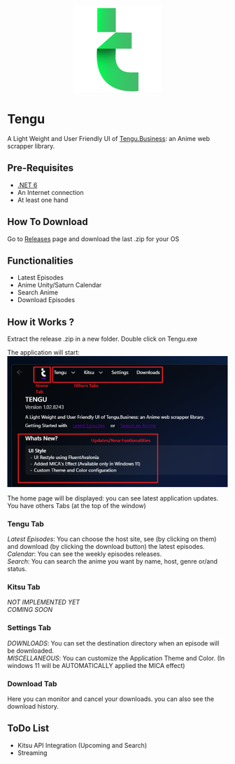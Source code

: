 <p align="center">
 <img src="/Tengu/Assets/tengu.png" width="200" height="200" />
</p>

# Tengu
A Light Weight and User Friendly UI of [Tengu.Business](https://github.com/giuseppeSalerno10/Tengu.Business): an Anime web scrapper library.

## Pre-Requisites
 - [.NET 6](https://dotnet.microsoft.com/en-us/download/dotnet/6.0)
 - An Internet connection
 - At least one hand

## How To Download
Go to [Releases](https://github.com/davidepavani/Tengu/releases) page and download the last .zip for your OS

## Functionalities
 - Latest Episodes
 - Anime Unity/Saturn Calendar
 - Search Anime
 - Download Episodes

## How it Works ?

Extract the release .zip in a new folder.
Double click on Tengu.exe

The application will start:<br/>
![](/Tengu.Assets/HowTo1.png)

The home page will be displayed: you can see latest application updates.<br/>
You have others Tabs (at the top of the window)

### Tengu Tab
*Latest Episodes*: You can choose the host site, see (by clicking on them) and download (by clicking the download button) the latest episodes.<br/>
*Calendar*: You can see the weekly episodes releases.<br/>
*Search*: You can search the anime you want by name, host, genre or/and status. 

### Kitsu Tab
*NOT IMPLEMENTED YET*<br/>
*COMING SOON*

### Settings Tab
*DOWNLOADS*: You can set the destination directory when an episode will be downloaded.<br/>
*MISCELLANEOUS*: You can customize the Application Theme and Color. (In windows 11 will be AUTOMATICALLY applied the MICA effect)

### Download Tab
Here you can monitor and cancel your downloads.
you can also see the download history.

## ToDo List
 - Kitsu API Integration (Upcoming and Search)
 - Streaming
